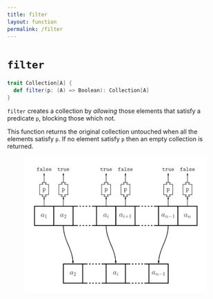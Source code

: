 ```yaml
---
title: filter
layout: function
permalink: /filter
---
```


# `filter`

~~~ scala
trait Collection[A] {
  def filter(p: (A) => Boolean): Collection[A]
}
~~~

`filter` creates a collection by _allowing_ those elements that satisfy a
predicate `p`, blocking those which not.

This function returns the original collection untouched when all the elements
satisfy `p`. If no element satisfy `p` then an empty collection is returned.

<figure class="diagram">
  <img src="images/filter.svg" alt="filter function">
  <!-- <figcaption class="diagram-desc"><code>filter</code> uses <code>p</code> to classify elements into two groups</figcaption> -->
</figure>
